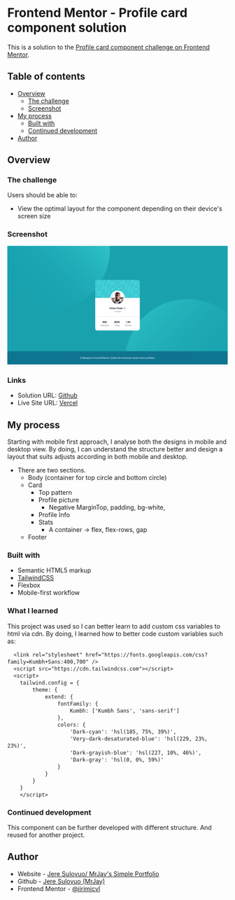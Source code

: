 # Frontend Mentor - Profile card component solution

This is a solution to the [Profile card component challenge on Frontend Mentor](https://www.frontendmentor.io/challenges/profile-card-component-cfArpWshJ). 

## Table of contents

- [Overview](#overview)
  - [The challenge](#the-challenge)
  - [Screenshot](#screenshot)
- [My process](#my-process)
  - [Built with](#built-with)
  - [Continued development](#continued-development)
- [Author](#author)

## Overview

### The challenge

Users should be able to:

- View the optimal layout for the component depending on their device's screen size

### Screenshot

![screenshot](./screenshot/screenshot.png)

### Links

- Solution URL: [Github](https://github.com/jeresulovuo/stats-preview-card-component)
- Live Site URL: [Vercel](https://mrjays-stats-preview-card-component.vercel.app/)

## My process
Starting with mobile first approach, I analyse both the designs in mobile and desktop view. By doing, I can understand the structure better and design a layout that suits adjusts according in both mobile and desktop.

- There are two sections.
    - Body (container for top circle and bottom circle)
    - Card
      - Top pattern
      - Profile picture 
        - Negative MarginTop, padding, bg-white,  
      - Profile Info
      - Stats
        - A container -> flex, flex-rows, gap
    - Footer

### Built with

- Semantic HTML5 markup
- [TailwindCSS](https://tailwindcss.com/)
- Flexbox
- Mobile-first workflow

### What I learned

This project was used so I can better learn to add custom css variables to html via cdn. By doing, I learned how to better code custom variables such as:

```
  <link rel="stylesheet" href="https://fonts.googleapis.com/css?family=Kumbh+Sans:400,700" />
  <script src="https://cdn.tailwindcss.com"></script>
  <script>
    tailwind.config = {
        theme: {
            extend: {
                fontFamily: {
                    Kumbh: ['Kumbh Sans', 'sans-serif']
                },
                colors: {
                    'Dark-cyan': 'hsl(185, 75%, 39%)',
                    'Very-dark-desaturated-blue': 'hsl(229, 23%, 23%)',
                    'Dark-grayish-blue': 'hsl(227, 10%, 46%)',
                    'Dark-gray': 'hsl(0, 0%, 59%)'
                }
            }
        }
    }
    </script>
```

### Continued development

This component can be further developed with different structure. And reused for another project.

## Author

- Website - [Jere Sulovuo/ MrJay's Simple Portfolio](https://mrjays-simple-portfolio.vercel.app/)
- Github - [Jere Sulovuo (MrJay)](https://github.com/jeresulovuo)
- Frontend Mentor - [@jirimicvl](https://www.frontendmentor.io/profile/jirimicvl)